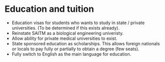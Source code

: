 # Education and tuition

* Education visas for students who wants to study in state / private universities. (To be determined if this exists already).
* Reinstate SAITM as a biological engineering univeristy.
* Allow ability for private medical universities to exist.
* State sponsored education as scholarships. This allows foreign nationals or locals to pay fully or partially to obtain a degree (few seats).
* Fully switch to English as the main language for education. 
